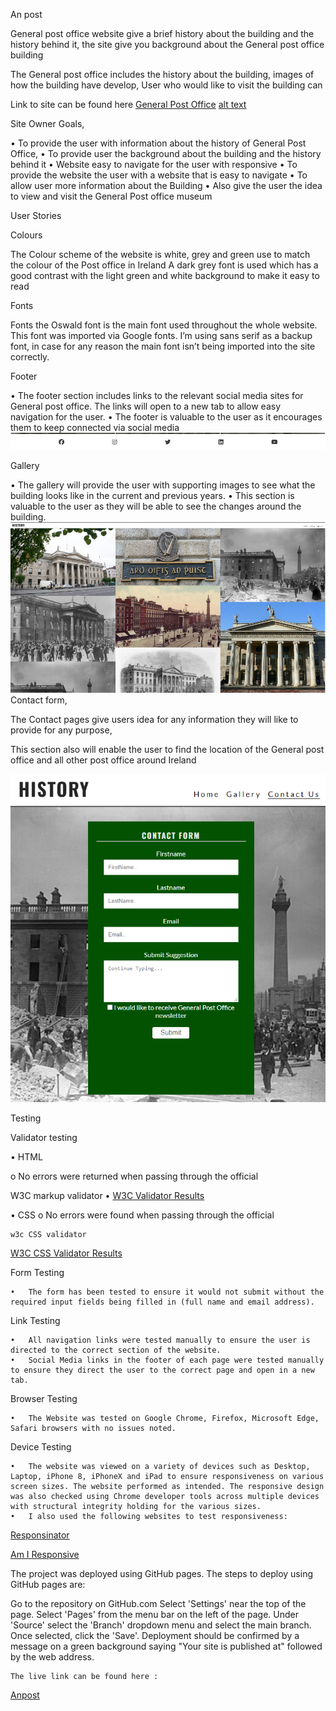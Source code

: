  An post 
 
 General post office website give a brief history about the building and the history behind it, the site give you background about the General post office building 
 
 The General post office includes the history about the building, images of how the building have develop, User who would like to visit the building can 
 
 
 Link to site can be found here [General Post Office](https://olaganiyu94.github.io/Anpost/)
 [alt text](assets/images/image-1.png)
 
  
 
 Site Owner Goals, 
 
 •	To provide the user with information about the history of General Post Office, 
 •	To provide user the background about the building and the history behind it 
 •	Website easy to navigate for the user with responsive 
 •	To provide the website the user with a website that is easy to navigate 
 •	To allow user more information about the Building 
 •	Also give the user the idea to view and visit the General Post office museum 
 
 User Stories
 
 
 Colours
 
 The Colour scheme of the website is white, grey and green use to match the colour of the Post office in Ireland A dark grey font is used which has a good contrast with the light green and white background to make it easy to read 
 
 Fonts
 
 Fonts the Oswald font is the main font used throughout the whole website. This font was imported via Google fonts. I’m using sans serif as a backup font, in case for any reason the main font isn’t being imported into the site correctly.
 
 Footer 
 
 •	The footer section includes links to the relevant social media sites for General post office. The links will open to a new tab to allow easy navigation for the user.
 •	The footer is valuable to the user as it encourages them to keep connected via social media 
 ![alt text](assets/images/image-2.png)
 
 Gallery
 
 •	The gallery will provide the user with supporting images to see what the building looks like in the current and previous years. 
 •	This section is valuable to the user as they will be able to see the changes around the building.
![alt text](assets/images/image-3.png)
 Contact form, 
 
 The Contact pages give users idea for any information they will like to provide for any purpose, 
 
 This section also will enable the user to find the location of the General post office and all other post office around Ireland 

 ![alt text](assets/images/image-4.png)
 
 
 Testing 

 Validator testing 

 •	HTML 

 o	No errors were returned when passing through the official 
 
 W3C markup validator 
        •	[W3C Validator Results](https://validator.w3.org/nu/?showsource=yes&doc=https%3A%2F%2Folaganiyu94.github.io%2FAnpost%2Findex.html/) 
 
 •	CSS
 o	No errors were found when passing through the official 
 
    w3c CSS validator 
[W3C CSS Validator Results](https://validator.w3.org/nu/?showsource=yes&doc=https%3A%2F%2Folaganiyu94.github.io%2FAnpost%2Fassets%2Fcss%2Fstyle.css/) 
 
 Form Testing 
 
    •	The form has been tested to ensure it would not submit without the required input fields being filled in (full name and email address).
 
 Link Testing 

    •	All navigation links were tested manually to ensure the user is directed to the correct section of the website.
    •	Social Media links in the footer of each page were tested manually to ensure they direct the user to the correct page and open in a new tab.
 
 Browser Testing
 
    •	The Website was tested on Google Chrome, Firefox, Microsoft Edge, Safari browsers with no issues noted.
 
 Device Testing
 
    •	The website was viewed on a variety of devices such as Desktop, Laptop, iPhone 8, iPhoneX and iPad to ensure responsiveness on various screen sizes. The website performed as intended. The responsive design was also checked using Chrome developer tools across multiple devices with structural integrity holding for the various sizes.
    •	I also used the following websites to test responsiveness:
[Responsinator](http://www.responsinator.com/?url=https%3A%2F%2Folaganiyu94.github.io%2FAnpost%2F/)

[Am I Responsive](https://ui.dev/amiresponsive?url=https://olaganiyu94.github.io/Anpost/)


The project was deployed using GitHub pages. The steps to deploy using GitHub pages are:

Go to the repository on GitHub.com
Select 'Settings' near the top of the page.
Select 'Pages' from the menu bar on the left of the page.
Under 'Source' select the 'Branch' dropdown menu and select the main branch.
Once selected, click the 'Save'.
Deployment should be confirmed by a message on a green background saying "Your site is published at" followed by the web address.

    The live link can be found here : 
[Anpost](https://olaganiyu94.github.io/Anpost/index.html/)




 